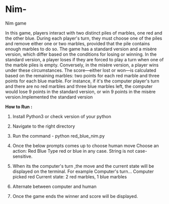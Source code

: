 # Nim-
Nim game 

In this game, players interact with two distinct piles of marbles, one red and the other blue. During each player's turn, they must choose one of the piles and remove either one or two marbles, provided that the pile contains enough marbles to do so. The game has a standard version and a misère version, which differ based on the conditions for losing or winning. In the standard version, a player loses if they are forced to play a turn when one of the marble piles is empty. Conversely, in the misère version, a player wins under these circumstances. The score—either lost or won—is calculated based on the remaining marbles: two points for each red marble and three points for each blue marble. For instance, if it's the computer player's turn and there are no red marbles and three blue marbles left, the computer would lose 9 points in the standard version, or win 9 points in the misère version.Implemented the standard version


**How to Run :**

1. Install Python3 or check version of your python 


2. Navigate to the right directory

3. Run the command -    python red_blue_nim.py <num-red> <num-blue> <first-player>

4. Once the below prompts comes up to choose human move 
        Choose an action:
        Red
        Blue
        Type red or blue in any case. String is not case-sensitive.

5. When its the computer's turn ,the move and the current state will be displayed on the terminal.
        For example             Computer's turn...
                                Computer picked red
                                Current state: 2 red marbles, 1 blue marbles
6. Alternate between computer and human
7. Once the game ends the winner and score will be displayed.
